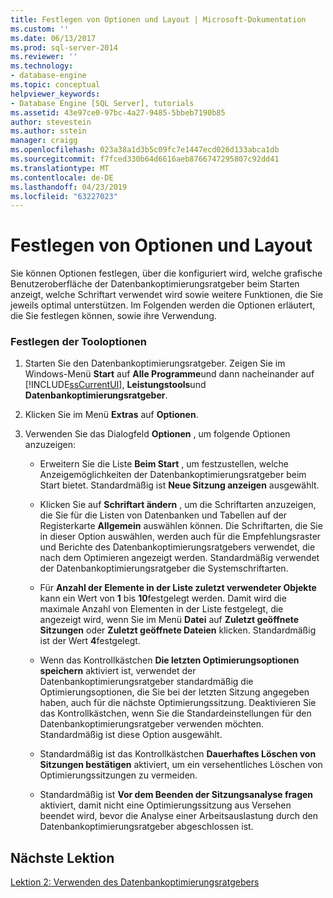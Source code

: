 ```yaml
---
title: Festlegen von Optionen und Layout | Microsoft-Dokumentation
ms.custom: ''
ms.date: 06/13/2017
ms.prod: sql-server-2014
ms.reviewer: ''
ms.technology:
- database-engine
ms.topic: conceptual
helpviewer_keywords:
- Database Engine [SQL Server], tutorials
ms.assetid: 43e97ce0-97bc-4a27-9485-5bbeb7190b85
author: stevestein
ms.author: sstein
manager: craigg
ms.openlocfilehash: 023a38a1d3b5c09fc7e1447ecd026d133abca1db
ms.sourcegitcommit: f7fced330b64d6616aeb8766747295807c92dd41
ms.translationtype: MT
ms.contentlocale: de-DE
ms.lasthandoff: 04/23/2019
ms.locfileid: "63227023"
---
```

# <a name="setting-tool-options-and-layout"></a>Festlegen von Optionen und Layout
  Sie können Optionen festlegen, über die konfiguriert wird, welche grafische Benutzeroberfläche der Datenbankoptimierungsratgeber beim Starten anzeigt, welche Schriftart verwendet wird sowie weitere Funktionen, die Sie jeweils optimal unterstützen. Im Folgenden werden die Optionen erläutert, die Sie festlegen können, sowie ihre Verwendung.  
  
### <a name="set-the-tool-options"></a>Festlegen der Tooloptionen  
  
1.  Starten Sie den Datenbankoptimierungsratgeber. Zeigen Sie im Windows-Menü **Start** auf **Alle Programme**und dann nacheinander auf [!INCLUDE[ssCurrentUI](../../includes/sscurrentui-md.md)], **Leistungstools**und **Datenbankoptimierungsratgeber**.  
  
2.  Klicken Sie im Menü **Extras** auf **Optionen**.  
  
3.  Verwenden Sie das Dialogfeld **Optionen** , um folgende Optionen anzuzeigen:  
  
    -   Erweitern Sie die Liste **Beim Start** , um festzustellen, welche Anzeigemöglichkeiten der Datenbankoptimierungsratgeber beim Start bietet. Standardmäßig ist **Neue Sitzung anzeigen** ausgewählt.  
  
    -   Klicken Sie auf **Schriftart ändern** , um die Schriftarten anzuzeigen, die Sie für die Listen von Datenbanken und Tabellen auf der Registerkarte **Allgemein** auswählen können. Die Schriftarten, die Sie in dieser Option auswählen, werden auch für die Empfehlungsraster und Berichte des Datenbankoptimierungsratgebers verwendet, die nach dem Optimieren angezeigt werden. Standardmäßig verwendet der Datenbankoptimierungsratgeber die Systemschriftarten.  
  
    -   Für **Anzahl der Elemente in der Liste zuletzt verwendeter Objekte** kann ein Wert von **1** bis **10**festgelegt werden. Damit wird die maximale Anzahl von Elementen in der Liste festgelegt, die angezeigt wird, wenn Sie im Menü **Datei** auf **Zuletzt geöffnete Sitzungen** oder **Zuletzt geöffnete Dateien** klicken. Standardmäßig ist der Wert **4**festgelegt.  
  
    -   Wenn das Kontrollkästchen **Die letzten Optimierungsoptionen speichern** aktiviert ist, verwendet der Datenbankoptimierungsratgeber standardmäßig die Optimierungsoptionen, die Sie bei der letzten Sitzung angegeben haben, auch für die nächste Optimierungssitzung. Deaktivieren Sie das Kontrollkästchen, wenn Sie die Standardeinstellungen für den Datenbankoptimierungsratgeber verwenden möchten. Standardmäßig ist diese Option ausgewählt.  
  
    -   Standardmäßig ist das Kontrollkästchen **Dauerhaftes Löschen von Sitzungen bestätigen** aktiviert, um ein versehentliches Löschen von Optimierungssitzungen zu vermeiden.  
  
    -   Standardmäßig ist **Vor dem Beenden der Sitzungsanalyse fragen** aktiviert, damit nicht eine Optimierungssitzung aus Versehen beendet wird, bevor die Analyse einer Arbeitsauslastung durch den Datenbankoptimierungsratgeber abgeschlossen ist.  
  
## <a name="next-lesson"></a>Nächste Lektion  
 [Lektion 2: Verwenden des Datenbankoptimierungsratgebers](../../relational-databases/performance/database-engine-tuning-advisor.md)  
  
  
